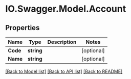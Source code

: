 # IO.Swagger.Model.Account

## Properties

Name | Type | Description | Notes
------------ | ------------- | ------------- | -------------
**Code** | **string** |  | [optional]
**Name** | **string** |  | [optional]

[[Back to Model list]](../README.md#documentation-for-models) [[Back to API list]](../README.md#documentation-for-api-endpoints) [[Back to README]](../README.md)

